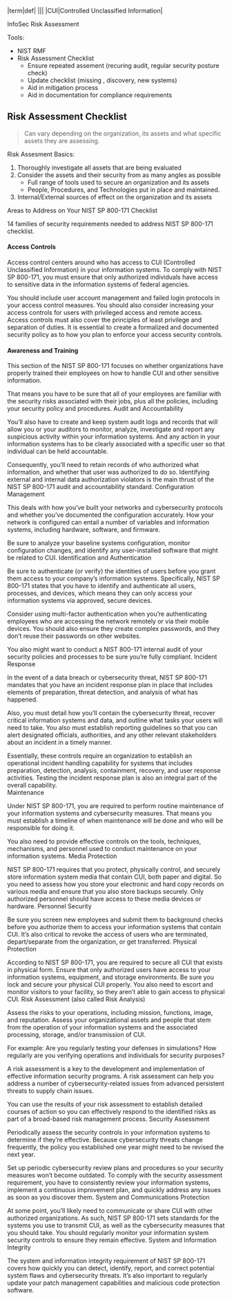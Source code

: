|term|def|
|||
|CUI|Controlled Unclassified Information|

InfoSec Risk Assessment

Tools:
- NIST RMF
- Risk Assessment Checklist
    - Ensure repeated assement (recuring audit, regular security posture check)
    - Update checklist (missing , discovery, new systems)
    - Aid in mitigation process
    - Aid in documentation for compliance requirements

## Risk Assessment Checklist
> Can vary depending on the organization, its assets and what specific assets they are assessing.

Risk Assesment Basics:
1. Thoroughly investigate all assets that are being evaluated
2. Consider the assets and their security from as many angles as possible
    - Full range of tools used to secure an organization and its assets
    - People, Procedures, and Technologies put in place and maintained.
3. Internal/External sources of effect on the organization and its assets



Areas to Address on Your NIST SP 800-171 Checklist

14 families of security requirements needed to address NIST SP 800-171 checklist. 
#### Access Controls
Access control centers around who has access to CUI (Controlled Unclassified Information) in your information systems. To comply with NIST SP 800-171, you must ensure that only authorized individuals have access to sensitive data in the information systems of federal agencies. 

You should include user account management and failed login protocols in your access control measures. You should also consider increasing your access controls for users with privileged access and remote access.  Access controls must also cover the principles of least privilege and separation of duties. It is essential to create a formalized and documented security policy as to how you plan to enforce your access security controls.  

#### Awareness and Training

This section of the NIST SP 800-171 focuses on whether organizations have properly trained their employees on how to handle CUI and other sensitive information. 

That means you have to be sure that all of your employees are familiar with the security risks associated with their jobs, plus all the policies, including your security policy and procedures.
Audit and Accountability

You’ll also have to create and keep system audit logs and records that will allow you or your auditors to monitor, analyze, investigate and report any suspicious activity within your information systems. And any action in your information systems has to be clearly associated with a specific user so that individual can be held accountable.

Consequently, you’ll need to retain records of who authorized what information, and whether that user was authorized to do so. Identifying external and internal data authorization violators is the main thrust of the NIST SP 800-171 audit and accountability standard.
Configuration Management

This deals with how you’ve built your networks and cybersecurity protocols and whether you’ve documented the configuration accurately. How your network is configured can entail a number of variables and information systems, including hardware, software, and firmware.

Be sure to analyze your baseline systems configuration, monitor configuration changes, and identify any user-installed software that might be related to CUI.
Identification and Authentication

Be sure to authenticate (or verify) the identities of users before you grant them access to your company’s information systems. Specifically, NIST SP 800-171 states that you have to identify and authenticate all users, processes, and devices, which means they can only access your information systems via approved, secure devices.

Consider using multi-factor authentication when you’re authenticating employees who are accessing the network remotely or via their mobile devices. You should also ensure they create complex passwords, and they don’t reuse their passwords on other websites. 

You also might want to conduct a NIST 800-171 internal audit of your security policies and processes to be sure you’re fully compliant.
Incident Response

In the event of a data breach or cybersecurity threat, NIST SP 800-171 mandates that you have an incident response plan in place that includes elements of preparation, threat detection, and analysis of what has happened.

Also, you must detail how you’ll contain the cybersecurity threat, recover critical information systems and data, and outline what tasks your users will need to take. You also must establish reporting guidelines so that you can alert designated officials, authorities, and any other relevant stakeholders about an incident in a timely manner.  

Essentially, these controls require an organization to establish an operational incident handling capability for systems that includes preparation, detection, analysis, containment, recovery, and user response activities.  Testing the incident response plan is also an integral part of the overall capability.  
Maintenance

Under NIST SP 800-171, you are required to perform routine maintenance of your information systems and cybersecurity measures. That means you must establish a timeline of when maintenance will be done and who will be responsible for doing it. 

You also need to provide effective controls on the tools, techniques, mechanisms, and personnel used to conduct maintenance on your information systems. 
Media Protection

NIST SP 800-171 requires that you protect, physically control, and securely store information system media that contain CUI, both paper and digital. So you need to assess how you store your electronic and hard copy records on various media and ensure that you also store backups securely.  Only authorized personnel should have access to these media devices or hardware. 
Personnel Security

Be sure you screen new employees and submit them to background checks before you authorize them to access your information systems that contain CUI. It’s also critical to revoke the access of users who are terminated, depart/separate from the organization, or get transferred. 
Physical Protection

According to NIST SP 800-171, you are required to secure all CUI that exists in physical form. Ensure that only authorized users have access to your information systems, equipment, and storage environments. Be sure you lock and secure your physical CUI properly. You also need to escort and monitor visitors to your facility, so they aren’t able to gain access to physical CUI. 
Risk Assessment (also called Risk Analysis)

Assess the risks to your operations, including mission, functions, image, and reputation. Assess your organizational assets and people that stem from the operation of your information systems and the associated processing, storage, and/or transmission of CUI.

For example: Are you regularly testing your defenses in simulations? How regularly are you verifying operations and individuals for security purposes?

A risk assessment is a key to the development and implementation of effective information security programs. A risk assessment can help you address a number of cybersecurity-related issues from advanced persistent threats to supply chain issues. 

You can use the results of your risk assessment to establish detailed courses of action so you can effectively respond to the identified risks as part of a broad-based risk management process. 
Security Assessment

Periodically assess the security controls in your information systems to determine if they’re effective. Because cybersecurity threats change frequently, the policy you established one year might need to be revised the next year. 

Set up periodic cybersecurity review plans and procedures so your security measures won’t become outdated. To comply with the security assessment requirement, you have to consistently review your information systems, implement a continuous improvement plan, and quickly address any issues as soon as you discover them. 
System and Communications Protection 

At some point, you’ll likely need to communicate or share CUI with other authorized organizations. As such, NIST SP 800-171 sets standards for the systems you use to transmit CUI, as well as the cybersecurity measures that you should take. You should regularly monitor your information system security controls to ensure they remain effective.
System and Information Integrity 

The system and information integrity requirement of NIST SP 800-171 covers how quickly you can detect, identify, report, and correct potential system flaws and cybersecurity threats. It’s also important to regularly update your patch management capabilities and malicious code protection software. 

[](https://learningimages.lighthouselabs.ca/Cyber+BC/Cyber+BC+C5/Cyber+BC+C5.1/03_Infosec+Security+Questionnaire+-+Audit+and+Assessment.xlsx)
